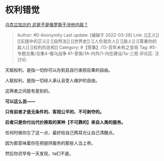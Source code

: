 # 权利错觉
[乌克兰加北约 这是不是俄罗斯干涉他内政？](https://www.zhihu.com/question/511447374/answer/2408290601)

> Author: #0-Anonymity
> Last update: [编辑于 2022-03-26]
> Link: [[正义]] [[实践中的正义]] [[自然法]] [[世界史]] [[人负我负人]] [[敌人]] [[尊重你的敌人]] [[权利的总和]]
> Category: #【答集】/13-百年未有之变局
> Tag: #5-专题合集/合集4-俄乌战争 #1-家族/1A-内外/1-内在建设/1a-三观
> 评论区:
> 泛讨论:

天赋权利，是指一切你可以办到且自行承担后果的自由。

人赋权利，是指一切经人承认且受人维护的自由。

这两者之间是有差别的。

**可以这么说——**

**只有前者才是无条件的、客观公平的、不可剥夺的。**

**后者只是你付出代价换取的某种【不可靠的】来自人类的服务。**

任何时候你忘了这一点，最好给自己两耳光让自己清醒点。

因为那意味着你在把提供服务的那些人当上帝。

然后你迟早有一天发现，ta们不是。
